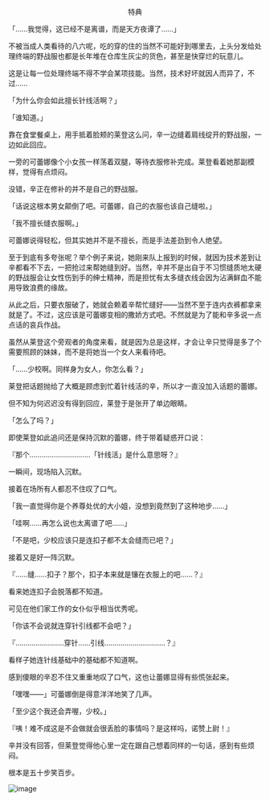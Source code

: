 <p align="center">特典</p>

「……我觉得，这已经不是离谱，而是天方夜谭了……」

不被当成人类看待的八六呢，吃的穿的住的当然不可能好到哪里去，上头分发给处理终端的野战服也都是长年堆在仓库生灰尘的货色，甚至是快穿烂的玩意儿。

这是让每一位处理终端不得不学会某项技能。当然，技术好坏就因人而异了，不过……

「为什么你会如此擅长针线活啊？」

「谁知道。」

靠在食堂餐桌上，用手抵着脸颊的莱登这么问，辛一边缝着肩线绽开的野战服，一边如此回应。

一旁的可蕾娜像个小女孩一样荡着双腿，等待衣服修补完成。莱登看着她那副模样，觉得有点烦闷。

没错，辛正在修补的并不是自己的野战服。

「话说这根本男女颠倒了吧。可蕾娜，自己的衣服也该自己缝啦。」

「我不擅长缝衣服啊。」

可蕾娜说得轻松，但其实她并不是不擅长，而是手法差劲到令人绝望。

至于到底有多夸张呢？举个例子来说，她刚来队上报到的时候，就因为技术差到让辛都看不下去，一把抢过来帮她缝到好。当然，辛并不是出自于不习惯缝质地太硬的野战服会让女性伤到手的绅士精神，而是担忧有太多缝衣线会因为沾满鲜血不能用导致浪费的缘故。

从此之后，只要衣服破了，她就会赖着辛帮忙缝好——当然不至于连内衣裤都拿来就是了。不过，这应该是可蕾娜变相的撒娇方式吧。不然就是为了能和辛多说一点点话的哀兵作战。

虽然从莱登这个旁观者的角度来看，就是因为总是这样，才会让辛只觉得是多了个需要照顾的妹妹，而不是将她当一个女人来看待吧。

「……少校啊。同样身为女人，你怎么看？」

莱登把话题抛给了大概是顾虑到忙着针线活的辛，所以才一直没加入话题的蕾娜。

但不知为何迟迟没有得到回应，莱登于是张开了单边眼睛。

「怎么了吗？」

即使莱登如此追问还是保持沉默的蕾娜，终于带着疑惑开口说：

『那个…………………………「针线活」是什么意思呀？』

一瞬间，现场陷入沉默。

接着在场所有人都忍不住叹了口气。

「我一直觉得你是个养尊处优的大小姐，没想到竟然到了这种地步……」

「哇啊……再怎么说也太离谱了吧……」

「不是吧，少校应该只是连扣子都不太会缝而已吧？」

接着又是好一阵沉默。

『……缝……扣子？那个，扣子本来就是镶在衣服上的吧……？』

看来她连扣子会脱落都不知道。

可见在他们家工作的女仆似乎相当优秀呢。

「你该不会说就连穿针引线都不会吧？」

『……………………穿针……引线…………………………？』

看样子她连针线基础中的基础都不知道啊。

感到傻眼的辛忍不住又重重地叹了口气，这也让蕾娜显得有些慌张起来。

「嘿嘿——」可蕾娜倒是得意洋洋地笑了几声。

「至少这个我还会弄喔，少校。」

『咦！难不成这是不会做就会很丢脸的事情吗？是这样吗，诺赞上尉！』

辛并没有回答，但莱登觉得他心里一定在跟自己想着同样的一句话，感到有些烦闷。

根本是五十步笑百步。

![image](http://pic.wenku8.com/pictures/2/2231/82142/97940.jpg)

